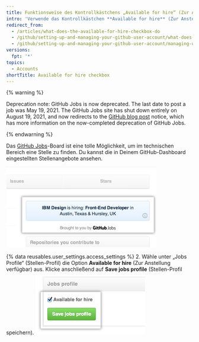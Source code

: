 ```yaml
---
title: Funktionsweise des Kontrollkästchens „Available for hire“ (Zur Anstellung verfügbar)
intro: 'Verwende das Kontrollkästchen **Available for hire** (Zur Anstellung verfügbar), um GitHub Jobs-Beiträge in GitHub anzuzeigen.'
redirect_from:
  - /articles/what-does-the-available-for-hire-checkbox-do
  - /github/setting-up-and-managing-your-github-user-account/what-does-the-available-for-hire-checkbox-do
  - /github/setting-up-and-managing-your-github-user-account/managing-user-account-settings/what-does-the-available-for-hire-checkbox-do
versions:
  fpt: '*'
topics:
  - Accounts
shortTitle: Available for hire checkbox
---
```


{% warning %}

Deprecation note: GitHub Jobs is now deprecated. The last date to post a job was May 19, 2021. The GitHub Jobs site has shut down entirely on August 19, 2021, and now redirects to the [GitHub blog post](https://github.blog/changelog/2021-04-19-deprecation-notice-github-jobs-site/) notice, which has more information on the now-completed deprecation of GitHub Jobs.

{% endwarning %}

Das [GitHub Jobs](https://jobs.github.com/)-Board ist eine tolle Möglichkeit, um im technischen Bereich eine Stelle zu finden. Du kannst die in Deinem GitHub-Dashboard eingestellten Stellenangebote ansehen.

![GitHub Jobs-Anzeigen im Dashboard](/assets/images/help/settings/jobs-ads-on-dashboard.png)

{% data reusables.user_settings.access_settings %}
2. Wähle unter „Jobs Profile“ (Stellen-Profil) die Option **Available for hire** (Zur Anstellung verfügbar) aus. Klicke anschließend auf **Save jobs profile** (Stellen-Profil speichern). ![Einstellungen für Stellen-Profil](/assets/images/help/settings/jobs-profile-settings.png)

